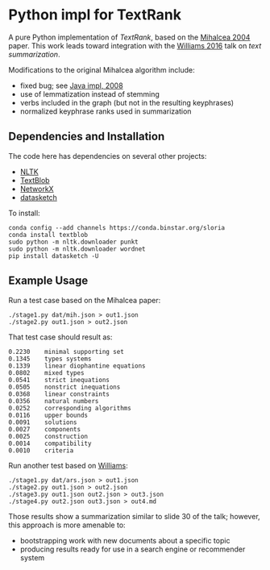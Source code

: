 # Python impl for TextRank

A pure Python implementation of *TextRank*, 
based on the [Mihalcea 2004](http://web.eecs.umich.edu/~mihalcea/papers/mihalcea.emnlp04.pdf) paper.
This work leads toward integration with the [Williams 2016](http://mike.place/2016/summarization/)
talk on *text summarization*.

Modifications to the original Mihalcea algorithm include:

  * fixed bug; see [Java impl, 2008](https://github.com/ceteri/textrank)
  * use of lemmatization instead of stemming
  * verbs included in the graph (but not in the resulting keyphrases)
  * normalized keyphrase ranks used in summarization


## Dependencies and Installation

The code here has dependencies on several other projects:

  * [NLTK](http://www.nltk.org/)
  * [TextBlob](http://textblob.readthedocs.io/)
  * [NetworkX](http://networkx.readthedocs.io/)
  * [datasketch](https://github.com/ekzhu/datasketch)

To install:

    conda config --add channels https://conda.binstar.org/sloria
    conda install textblob
    sudo python -m nltk.downloader punkt
    sudo python -m nltk.downloader wordnet
    pip install datasketch -U


## Example Usage

Run a test case based on the Mihalcea paper:

    ./stage1.py dat/mih.json > out1.json
    ./stage2.py out1.json > out2.json

That test case should result as:

```
0.2230	  minimal supporting set
0.1345	  types systems
0.1339	  linear diophantine equations
0.0802	  mixed types
0.0541	  strict inequations
0.0505	  nonstrict inequations
0.0368	  linear constraints
0.0356	  natural numbers
0.0252	  corresponding algorithms
0.0116	  upper bounds
0.0091	  solutions
0.0027	  components
0.0025	  construction
0.0014	  compatibility
0.0010	  criteria
```

Run another test based on [Williams](http://mike.place/2016/summarization/):

    ./stage1.py dat/ars.json > out1.json
    ./stage2.py out1.json > out2.json
    ./stage3.py out1.json out2.json > out3.json
    ./stage4.py out2.json out3.json > out4.md

Those results show a summarization similar to slide 30 of the talk; 
however, this approach is more amenable to:

  * bootstrapping work with new documents about a specific topic
  * producing results ready for use in a search engine or recommender system
